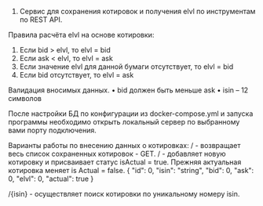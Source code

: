 1. Сервис для сохранения котировок и получения elvl по инструментам по REST API.

Правила расчёта elvl на основе котировки:
1. Если bid > elvl, то elvl = bid
2. Если ask < elvl, то elvl = ask
3. Если значение elvl для данной бумаги отсутствует, то elvl = bid
4. Если bid отсутствует, то elvl = ask

Валидация вносимых данных.
• bid должен быть меньше ask
• isin – 12 символов

После настройки БД по конфигурации из docker-compose.yml и запуска программы необходимо открыть локальный сервер по 
выбранному вами порту подключения.

Варианты работы по внесению данных о котировках:
/ - возвращает весь список сохраненных котировок - GET.
/ - добавляет новую котировку и присваивает статус isActual = true. 
Прежняя актуальная котировка меняет is Actual = false.
{
"id": 0,
"isin": "string",
"bid": 0,
"ask": 0,
"elvl": 0,
"actual": true
}

/{isin} - осуществляет поиск котировки по уникальному номеру isin.
